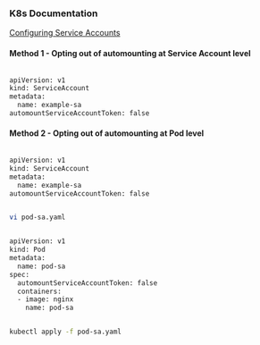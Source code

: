 ### K8s Documentation 

[Configuring Service Accounts](https://kubernetes.io/docs/tasks/configure-pod-container/configure-service-account/)

#### Method 1 - Opting out of automounting at Service Account level

```sh

apiVersion: v1
kind: ServiceAccount
metadata:
  name: example-sa
automountServiceAccountToken: false

```

#### Method 2 - Opting out of automounting at Pod level

```sh

apiVersion: v1
kind: ServiceAccount
metadata:
  name: example-sa
automountServiceAccountToken: false

```

```sh

vi pod-sa.yaml

```

```sh

apiVersion: v1
kind: Pod
metadata:
  name: pod-sa
spec:
  automountServiceAccountToken: false
  containers:
  - image: nginx
    name: pod-sa

```

```sh

kubectl apply -f pod-sa.yaml

```
